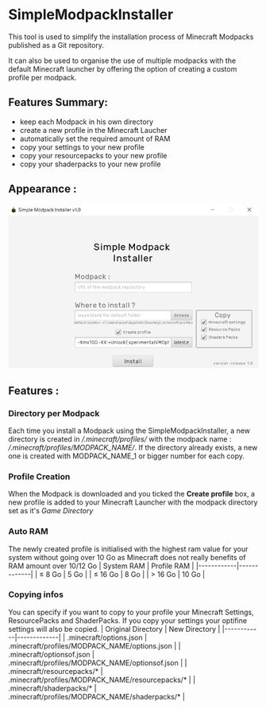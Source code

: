 # SimpleModpackInstaller

This tool is used to simplify the installation process of Minecraft Modpacks published as a Git repository.

It can also be used to organise the use of multiple modpacks with the default Minecraft launcher by offering the option of creating a custom profile per modpack. 


## Features Summary:
- keep each Modpack in his own directory
- create a new profile in the Minecraft Laucher
- automatically set the required amount of RAM
- copy your settings to your new profile
- copy your resourcepacks to your new profile
- copy your shaderpacks to your new profile


## Appearance :

![Alt text](installer_appearance.png?raw=true "Appearance")


## Features :
### Directory per Modpack
Each time you install a Modpack using the SimpleModpackInstaller, 
a new directory is created in */.minecraft/profiles/* with the modpack name : */.minecraft/profiles/MODPACK_NAME/*.
If the directory already exists, a new one is created with MODPACK_NAME_1 or bigger number for each copy.
### Profile Creation
When the Modpack is downloaded and you ticked the **Create profile** box, a new profile is added to your Minecraft Launcher with the modpack directory set as it's *Game Directory*
### Auto RAM
The newly created profile is initialised with the highest ram value for your system
without going over 10 Go as Minecraft does not really benefits of RAM amount over 10/12 Go
| System RAM | Profile RAM |
|------------|-------------|
| ≤ 8 Go | 5 Go |
| ≤ 16 Go | 8 Go |
| > 16 Go | 10 Go |

### Copying infos
You can specify if you want to copy to your profile your Minecraft Settings, ResourcePacks and ShaderPacks.
If you copy your settings your optifine settings will also be copied. 
| Original Directory | New Directory |
|------------|-------------|
| .minecraft/options.json | .minecraft/profiles/MODPACK_NAME/options.json |
| .minecraft/optionsof.json | .minecraft/profiles/MODPACK_NAME/optionsof.json |
| .minecraft/resourcepacks/* | .minecraft/profiles/MODPACK_NAME/resourcepacks/* |
| .minecraft/shaderpacks/* | .minecraft/profiles/MODPACK_NAME/shaderpacks/* |

